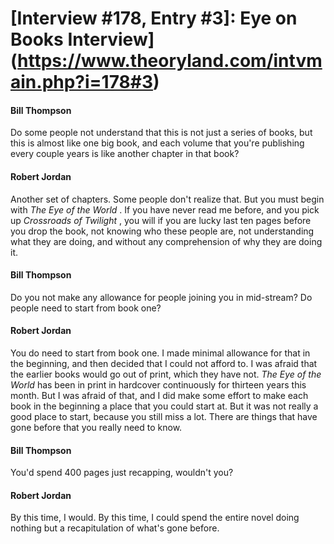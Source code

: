 # [Interview #178, Entry #3]: Eye on Books Interview](https://www.theoryland.com/intvmain.php?i=178#3)

#### Bill Thompson

Do some people not understand that this is not just a series of books, but this is almost like one big book, and each volume that you're publishing every couple years is like another chapter in that book?

#### Robert Jordan

Another set of chapters. Some people don't realize that. But you must begin with
*The Eye of the World*
. If you have never read me before, and you pick up
*Crossroads of Twilight*
, you will if you are lucky last ten pages before you drop the book, not knowing who these people are, not understanding what they are doing, and without any comprehension of why they are doing it.

#### Bill Thompson

Do you not make any allowance for people joining you in mid-stream? Do people need to start from book one?

#### Robert Jordan

You do need to start from book one. I made minimal allowance for that in the beginning, and then decided that I could not afford to. I was afraid that the earlier books would go out of print, which they have not.
*The Eye of the World*
has been in print in hardcover continuously for thirteen years this month. But I was afraid of that, and I did make some effort to make each book in the beginning a place that you could start at. But it was not really a good place to start, because you still miss a lot. There are things that have gone before that you really need to know.

#### Bill Thompson

You'd spend 400 pages just recapping, wouldn't you?

#### Robert Jordan

By this time, I would. By this time, I could spend the entire novel doing nothing but a recapitulation of what's gone before.

